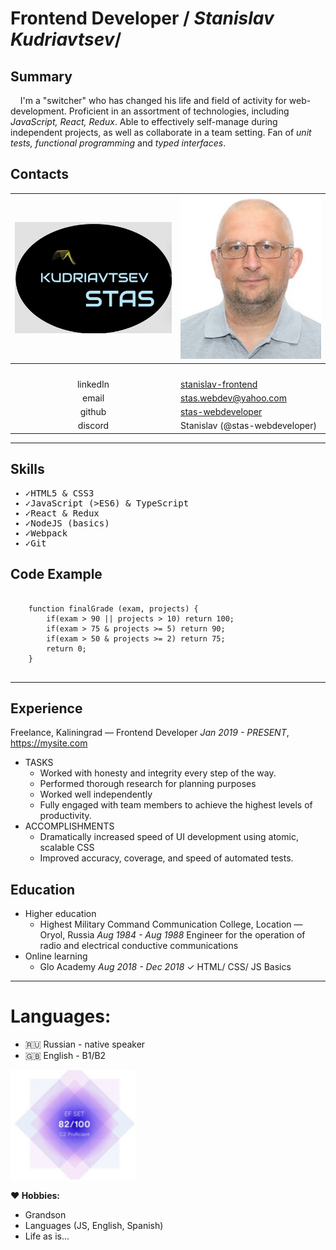 # Frontend Developer / _Stanislav Kudriavtsev_/

## Summary

&nbsp;&nbsp;&nbsp;&nbsp;I'm a "switcher" who has changed his life and field of activity for web-development.
Proficient in an assortment of technologies, including <em>JavaScript, React, Redux</em>.
Able to effectively self-manage during independent projects, as well as collaborate in a team setting.
Fan of <em>unit tests, functional programming</em> and <em>typed interfaces</em>.

## Contacts

| ![my Logo](assets/Logo_450.jpg "My Logo") | ![my Face](assets/MyFace_cr_280.jpg "I Am formal")                    |
| :---------------------------------------: | :-------------------------------------------------------------------- |
|              <img width=300>              | <img width=280>                                                       |
|                 linkedIn                  | [stanislav-frontend](https://www.linkedin.com/in/stanislav-frontend/) |
|                   email                   | stas.webdev@yahoo.com                                                 |
|                  github                   | [stas-webdeveloper](https://github.com/stas-webdeveloper)             |
|                  discord                  | Stanislav (@stas-webdeveloper)                                        |

---

## Skills

<samp>

- ✓HTML5 & CSS3
- ✓JavaScript (>ES6) & TypeScript
- ✓React & Redux
- ✓NodeJS (basics)
- ✓Webpack
- ✓Git

</samp>

## Code Example

<pre>
  <code class="code">
    function finalGrade (exam, projects) {
        if(exam > 90 || projects > 10) return 100;
        if(exam > 75 & projects >= 5) return 90;
        if(exam > 50 & projects >= 2) return 75;
        return 0;
    }
  </code>
</pre>

---

## Experience

Freelance, Kaliningrad — Frontend Developer
_Jan 2019 - PRESENT_, https://mysite.com

- TASKS
  - Worked with honesty and integrity every step of the way.
  - Performed thorough research for planning purposes
  - Worked well independently
  - Fully engaged with team members to achieve the highest levels of productivity.
- ACCOMPLISHMENTS
  - Dramatically increased speed of UI development using atomic, scalable CSS
  - Improved accuracy, coverage, and speed of automated tests.

## Education

- Higher education
  - Highest Military Command Communication College, Location — Oryol, Russia
    _Aug 1984 - Aug 1988_
    Engineer for the operation of radio and electrical conductive communications
- Online learning
  - Glo Academy
    _Aug 2018 - Dec 2018_
    ✓ HTML/ CSS/ JS Basics

---

# Languages:

- :ru: Russian - native speaker
- :uk: English - B1/B2

[<img width=200 alt="my efset sertificate" src="assets/efset.jpg" />][efset]

**:heart: Hobbies:**

- Grandson
- Languages (JS, English, Spanish)
- Life as is...

[efset]: https://www.efset.org/cert/JS2U4M
